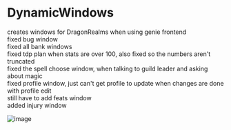 # DynamicWindows
creates windows for DragonRealms when using genie frontend<br>
fixed bug window<br>
fixed all bank windows <br>
fixed tdp plan when stats are over 100, also fixed so the numbers aren't truncated<br>
fixed the spell choose window, when talking to guild leader and asking about magic<br>
fixed profile window, just can't get profile to update when changes are done with profile edit<br>
still have to add feats window<br>
added injury window<br>

![image](https://github.com/user-attachments/assets/cbb42b56-2388-4e3f-8723-8d2879f4c25a)

